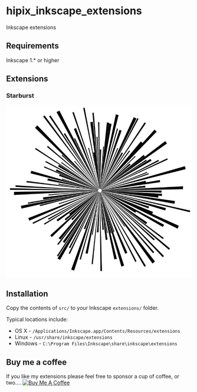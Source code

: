 # hipix_inkscape_extensions
Inkscape extensions
## Requirements
Inkscape 1.* or higher

## Extensions
### Starburst
![](https://github.com/curiousmaster/hipix_inkscape_extensions/blob/main/images/starburst.jpg?raw=true|width=100)

## Installation

Copy the contents of `src/` to your Inkscape `extensions/` folder.

Typical locations include:

* OS X - `/Applications/Inkscape.app/Contents/Resources/extensions`
* Linux - `/usr/share/inkscape/extensions`
* Windows - `C:\Program Files\Inkscape\share\inkscape\extensions`

## Buy me a coffee
If you like my extensions please feel free to sponsor a cup of coffee, or two....
<a href=https://buymeacoffee.com/curiousmaster><img src="https://cdn.buymeacoffee.com/buttons/default-orange.png" alt="Buy Me A Coffee" height="25"></a>               
